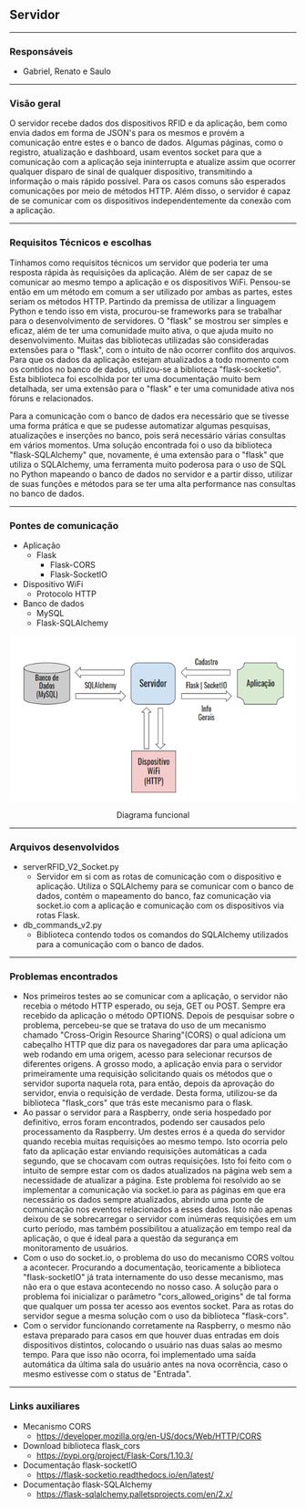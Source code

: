 ## Servidor
---------------------------------
### Responsáveis
* Gabriel, Renato e Saulo

---------------------------------
### Visão geral
<p> 
  O servidor recebe dados dos dispositivos RFID e da aplicação, bem como envia dados em forma de JSON's para os mesmos e provém a comunicação entre estes e o banco de dados. Algumas páginas, como o registro, atualização e dashboard, usam eventos socket para que a comunicação com a aplicação seja ininterrupta e atualize assim que ocorrer qualquer disparo de sinal de qualquer dispositivo, transmitindo a informação o mais rápido possível. Para os casos comuns são esperados comunicações por meio de métodos HTTP. Além disso, o servidor é capaz de se comunicar com os dispositivos independentemente da conexão com a aplicação.
</p>
  
---------------------------------
### Requisitos Técnicos e escolhas

 <p>
  Tínhamos como requisitos técnicos um servidor que poderia ter uma resposta rápida às requisições da aplicação. Além de ser capaz de se comunicar ao mesmo tempo a aplicação e os dispositivos WiFi. Pensou-se então em um método em comum a ser utilizado por ambas as partes, estes seriam os métodos HTTP. Partindo da premissa de utilizar a linguagem Python e tendo isso em vista, procurou-se frameworks para se trabalhar para o desenvolvimento de servidores. O "flask" se mostrou ser simples e eficaz, além de ter uma comunidade muito ativa, o que ajuda muito no desenvolvimento. Muitas das bibliotecas utilizadas são consideradas extensões para o "flask", com o intuito de não ocorrer conflito dos arquivos. Para que os dados da aplicação estejam atualizados a todo momento com os contidos no banco de dados, utilizou-se a biblioteca "flask-socketio". Esta biblioteca foi escolhida por ter uma documentação muito bem detalhada, ser uma extensão para o "flask" e ter uma comunidade ativa nos fóruns e relacionados.
  
  Para a comunicação com o banco de dados era necessário que se tivesse uma forma prática e que se pudesse automatizar algumas pesquisas, atualizações e inserções no banco, pois será necessário várias consultas em vários momentos. Uma solução encontrada foi o uso da biblioteca "flask-SQLAlchemy" que, novamente, é uma extensão para o "flask" que utiliza o SQLAlchemy, uma ferramenta muito poderosa para o uso de SQL no Python mapeando o banco de dados no servidor e a partir disso, utilizar de suas funções e métodos para se ter uma alta performance nas consultas no banco de dados.
  </p>
  
---------------------------------
### Pontes de comunicação
 * Aplicação
   * Flask
     * Flask-CORS
     * Flask-SocketIO
 * Dispositivo WiFi
   * Protocolo HTTP
 * Banco de dados
   * MySQL
   * Flask-SQLAlchemy

<p align="center">
  <img src="ServidorRFIDV2.png" width="500" title="Servidor RFID">
</p>
<p align="center">
  Diagrama funcional
  </p>

---------------------------------
### Arquivos desenvolvidos
 * serverRFID_V2_Socket.py
   * Servidor em si com as rotas de comunicação com o dispositivo e aplicação. Utiliza o SQLAlchemy para se comunicar com o banco de dados, contém o mapeamento do banco, faz comunicação via socket.io com a aplicação e comunicação com os dispositivos via rotas Flask. 
 * db_commands_v2.py
   * Biblioteca contendo todos os comandos do SQLAlchemy utilizados para a comunicação com o banco de dados.

---------------------------------
### Problemas encontrados
 * Nos primeiros testes ao se comunicar com a aplicação, o servidor não recebia o método HTTP esperado, ou seja, GET ou POST. Sempre era recebido da aplicação o método OPTIONS. Depois de pesquisar sobre o problema, percebeu-se que se tratava do uso de um mecanismo chamado "Cross-Origin Resource Sharing"(CORS) o qual adiciona um cabeçalho HTTP que diz para os navegadores dar para uma aplicação web rodando em uma origem, acesso para selecionar recursos de diferentes origens. A grosso modo, a aplicação envia para o servidor primeiramente uma requisição solicitando quais os métodos que o servidor suporta naquela rota, para então, depois da aprovação do servidor, envia o requisição de verdade. Desta forma, utilizou-se da biblioteca "flask_cors" que trás este mecanismo para o flask.
 * Ao passar o servidor para a Raspberry, onde seria hospedado por definitivo, erros foram encontrados, podendo ser causados pelo processamento da Raspberry. Um destes erros é a queda do servidor quando recebia muitas requisições ao mesmo tempo. Isto ocorria pelo fato da aplicação estar enviando requisições automáticas a cada segundo, que se chocavam com outras requisições. Isto foi feito com o intuito de sempre estar com os dados atualizados na página web sem a necessidade de atualizar a página. Este problema foi resolvido ao se implementar a comunicação via socket.io para as páginas em que era necessário os dados sempre atualizados, abrindo uma ponte de comunicação nos eventos relacionados a esses dados. Isto não apenas deixou de se sobrecarregar o servidor com inúmeras requisições em um curto período, mas também possibilitou a atualização em tempo real da aplicação, o que é ideal para a questão da segurança em monitoramento de usuários.
 * Com o uso do socket.io, o problema do uso do mecanismo CORS voltou a acontecer. Procurando a documentação, teoricamente a biblioteca "flask-socketIO" já trata internamente do uso desse mecanismo, mas não era o que estava acontecendo no nosso caso. A solução para o problema foi inicializar o parâmetro "cors_allowed_origins" de tal forma que qualquer um possa ter acesso aos eventos socket. Para as rotas do servidor segue a mesma solução com o uso da biblioteca "flask-cors".
 * Com o servidor funcionando corretamente na Raspberry, o mesmo não estava preparado para casos em que houver duas entradas em dois dispositivos distintos, colocando o usuário nas duas salas ao mesmo tempo. Para que isso não ocorra, foi implementado uma saída automática da última sala do usuário antes na nova ocorrência, caso o mesmo estivesse com o status de "Entrada".
---------------------------------
### Links auxiliares
 * Mecanismo CORS
   * https://developer.mozilla.org/en-US/docs/Web/HTTP/CORS
 * Download biblioteca flask_cors
   * https://pypi.org/project/Flask-Cors/1.10.3/
 * Documentação flask-socketIO
   * https://flask-socketio.readthedocs.io/en/latest/
 * Documentação flask-SQLAlchemy
   * https://flask-sqlalchemy.palletsprojects.com/en/2.x/
